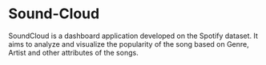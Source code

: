 # Sound-Cloud
SoundCloud is a dashboard application developed on the Spotify dataset. It aims to analyze and visualize the popularity of the song based on Genre, Artist and other attributes of the songs.
